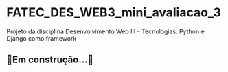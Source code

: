 # FATEC_DES_WEB3_mini_avaliacao_3
Projeto da disciplina Desenvolvimento Web III - Tecnologias: Python e Django como framework

## 🚧Em construção...🚧
